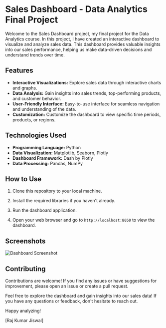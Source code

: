 # Sales Dashboard - Data Analytics Final Project

Welcome to the Sales Dashboard project, my final project for the Data Analytics course. In this project, I have created an interactive dashboard to visualize and analyze sales data. This dashboard provides valuable insights into our sales performance, helping us make data-driven decisions and understand trends over time.

## Features

- **Interactive Visualizations:** Explore sales data through interactive charts and graphs.
- **Data Analysis:** Gain insights into sales trends, top-performing products, and customer behavior.
- **User-Friendly Interface:** Easy-to-use interface for seamless navigation and understanding of the data.
- **Customization:** Customize the dashboard to view specific time periods, products, or regions.

## Technologies Used

- **Programming Language:** Python
- **Data Visualization:** Matplotlib, Seaborn, Plotly
- **Dashboard Framework:** Dash by Plotly
- **Data Processing:** Pandas, NumPy

## How to Use

1. Clone this repository to your local machine.

2. Install the required libraries if you haven't already.

3. Run the dashboard application.

4. Open your web browser and go to `http://localhost:8050` to view the dashboard.

## Screenshots

![Dashboard Screenshot](/screenshots/design.png)

## Contributing

Contributions are welcome! If you find any issues or have suggestions for improvement, please open an issue or create a pull request.

Feel free to explore the dashboard and gain insights into our sales data! If you have any questions or feedback, don't hesitate to reach out.

Happy analyzing!

[Raj Kumar Jiswal]
